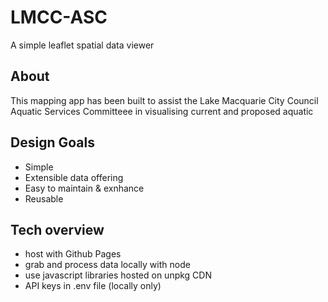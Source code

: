 # LMCC-ASC

A simple leaflet spatial data viewer

## About
This mapping app has been built to assist the Lake Macquarie City Council Aquatic Services Committeee in visualising current and proposed aquatic 



## Design Goals

- Simple
- Extensible data offering
- Easy to maintain & exnhance
- Reusable

## Tech overview

 - host with Github Pages
 - grab and process data locally with node
 - use javascript libraries hosted on unpkg CDN
 - API keys in .env file (locally only) 
